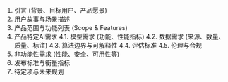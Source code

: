 1. 引言 (背景、目标用户、产品愿景)
2. 用户故事与场景描述
3. 产品范围与功能列表 (Scope & Features)
4. 产品特定AI需求
4.1. 模型需求 (功能、性能指标)
4.2. 数据需求 (来源、数量、质量、标注)
4.3. 算法边界与可解释性
4.4. 评估标准
4.5. 伦理与合规
5. 非功能性需求 (性能、安全、可用性等)
6. 发布标准与衡量指标
7. 待定项与未来规划
